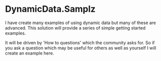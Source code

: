 # DynamicData.Samplz

I have create many examples of using dynamic data but many of these are advanced. This solution will provide a series of simple getting started examples.

It will be driven by 'How to questions' which the community asks for. So if you ask a question which may be useful for others as well as yourself I will create an example here.

